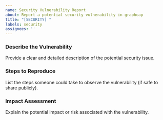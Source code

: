 ```yaml
---
name: Security Vulnerability Report
about: Report a potential security vulnerability in graphcap
title: "[SECURITY] "
labels: security
assignees: ''
---
```


### Describe the Vulnerability
Provide a clear and detailed description of the potential security issue.

### Steps to Reproduce
List the steps someone could take to observe the vulnerability (if safe to share publicly).

### Impact Assessment
Explain the potential impact or risk associated with the vulnerability.

